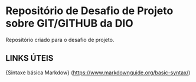 # Repositório de Desafio de Projeto sobre GIT/GITHUB da DIO
Repositório criado para o desafio de projeto.

## LINKS ÚTEIS
{Sintaxe básica Markdow} (https://www.markdownguide.org/basic-syntax/)
